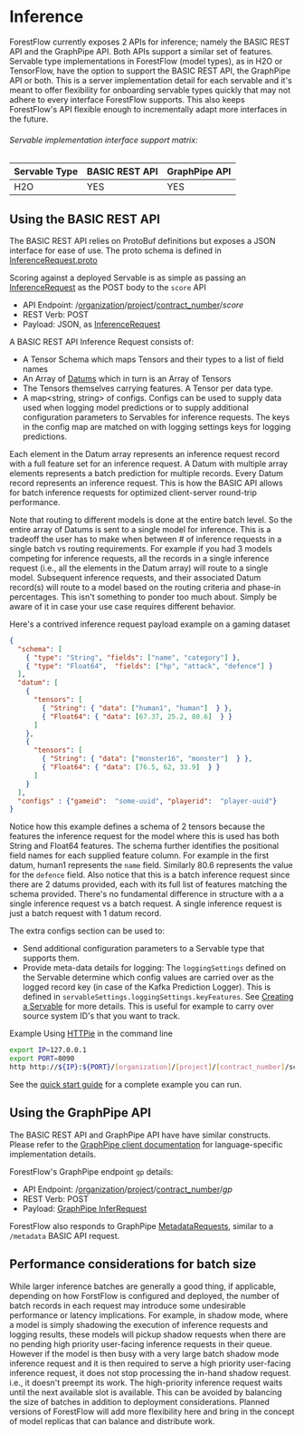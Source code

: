 <!--
    Copyright 2020 DreamWorks Animation L.L.C.
    Licensed under the Apache License, Version 2.0 (the "License");
    you may not use this file except in compliance with the License.
    You may obtain a copy of the License at
    http://www.apache.org/licenses/LICENSE-2.0
    Unless required by applicable law or agreed to in writing, software
    distributed under the License is distributed on an "AS IS" BASIS,
    WITHOUT WARRANTIES OR CONDITIONS OF ANY KIND, either express or implied.
    See the License for the specific language governing permissions and
    limitations under the License.
-->
# Inference
ForestFlow currently exposes 2 APIs for inference; namely the BASIC REST API and the GraphPipe API. Both APIs support a similar set of features.
Servable type implementations in ForestFlow (model types), as in H2O or TensorFlow, have the option to support the BASIC REST API, the GraphPipe API or both.
This is a server implementation detail for each servable and it's meant to offer flexibility for onboarding servable types quickly that may not adhere to every interface ForestFlow supports.
This also keeps ForestFlow's API flexible enough to incrementally adapt more interfaces in the future.  

###### Servable implementation interface support matrix:

| Servable Type |  BASIC REST API  |  GraphPipe API  |
| ------------- | ---------------- | --------------- |
|      H2O      |        YES       |       YES       |
 

## Using the BASIC REST API

The BASIC REST API relies on ProtoBuf definitions but exposes a JSON interface for ease of use.
The proto schema is defined in [InferenceRequest.proto](https://github.com/dreamworksanimation/ForestFlow/tree/master/core/src/main/protobuf/InferenceRequest.proto)

Scoring against a deployed Servable is as simple as passing an [InferenceRequest](https://github.com/dreamworksanimation/ForestFlow/tree/master/core/src/main/protobuf/InferenceRequest.proto) 
as the POST body to the `score` API
 - API Endpoint: /[organization](./concepts.md#contract)/[project](./concepts.md#contract)/[contract_number](./concepts.md#contract)/*score*
 - REST Verb: POST
 - Payload: JSON, as [InferenceRequest](https://github.com/dreamworksanimation/ForestFlow/tree/master/core/src/main/protobuf/InferenceRequest.proto)


A BASIC REST API Inference Request consists of:
  - A Tensor Schema which maps Tensors and their types to a list of field names
  - An Array of [Datums](https://github.com/dreamworksanimation/ForestFlow/tree/master/core/src/main/protobuf/Tensor.proto) which in turn is an Array of Tensors
  - The Tensors themselves carrying features. A Tensor per data type.
  - A map<string, string> of configs. Configs can be used to supply data used when logging model predictions or to supply additional configuration parameters to Servables for inference requests.
    The keys in the config map are matched on with logging settings keys for logging predictions.
  
Each element in the Datum array represents an inference request record with a full feature set for an inference request.
A Datum with multiple array elements represents a batch prediction for multiple records. Every Datum record represents an inference request.
This is how the BASIC API allows for batch inference requests for optimized client-server round-trip performance.

Note that routing to different models is done at the entire batch level. So the entire array of Datums is sent to a single model for inference.
This is a  tradeoff the user has to make when between # of inference requests in a single batch vs routing requirements.
For example if you had 3 models competing for inference requests, all the records in a single inference request (i.e., all the elements in the Datum array) will route to a single model.
Subsequent inference requests, and their associated Datum record(s) will route to a model based on the routing criteria and phase-in percentages.
This isn't something to ponder too much about. Simply be aware of it in case your use case requires different behavior.

Here's a contrived inference request payload example on a gaming dataset 
```json
{
  "schema": [
    { "type": "String", "fields": ["name", "category"] },
    { "type": "Float64",  "fields": ["hp", "attack", "defence"] }
  ],
  "datum": [
    {
      "tensors": [
        { "String": { "data": ["human1", "human"]  } },
        { "Float64": { "data": [67.37, 25.2, 80.6]  } }
      ]
    },
    {
      "tensors": [
        { "String": { "data": ["monster16", "monster"]  } },
        { "Float64": { "data": [76.5, 62, 33.9]  } }
      ]
    }
  ],
  "configs" : {"gameid":  "some-uuid", "playerid":  "player-uuid"}
}
```

Notice how this example defines a schema of 2 tensors because the features the inference request for the model where this is used has both String and Float64 features.
The schema further identifies the positional field names for each supplied feature column. For example in the first datum, human1 represents the `name` field. Similarly 80.6 represents the value for the `defence` field.
Also notice that this is a batch inference request since there are 2 datums provided, each with its full list of features matching the schema provided.
There's no fundamental difference in structure with a a single inference request vs a batch request. A single inference request is just a batch request with 1 datum record.

The extra configs section can be used to:
 - Send additional configuration parameters to a Servable type that supports them.
 - Provide meta-data details for logging: The `loggingSettings` defined on the Servable determine which config values
  are carried over as the logged record key (in case of the Kafka Prediction Logger).
  This is defined in `servableSettings.loggingSettings.keyFeatures`.
  See [Creating a Servable](./concepts.md#creating-a-servable) for more details.
  This is useful for example to carry over source system ID's that you want to track. 

Example Using [HTTPie](https://httpie.org/) in the command line

```bash
export IP=127.0.0.1
export PORT=8090
http http://${IP}:${PORT}/[organization]/[project]/[contract_number]/score < some-inference-payload.json
```

See the [quick start guide](./quickstart.md) for a complete example you can run.

## Using the GraphPipe API
The BASIC REST API and GraphPipe API have have similar constructs. Please refer to the [GraphPipe client documentation](https://oracle.github.io/graphpipe/#/guide/clients/overview) 
for language-specific implementation details.

ForestFlow's GraphPipe endpoint `gp` details:
 - API Endpoint: /[organization](./concepts.md#contract-organization)/[project](./concepts.md#contract-project)/[contract_number](./concepts.md#contract-contract_number)/*gp*
 - REST Verb: POST
 - Payload: [GraphPipe InferRequest](https://oracle.github.io/graphpipe/#/guide/user-guide/spec?id=_321-inferrequest)

ForestFlow also responds to 
GraphPipe [MetadataRequests](https://oracle.github.io/graphpipe/#/guide/user-guide/spec?id=_322-metadatarequest), 
similar to a `/metadata` BASIC API request.

## Performance considerations for batch size
While larger inference batches are generally a good thing, if applicable, depending on how ForstFlow is configured and deployed, 
the number of batch records in each request may introduce some undesirable performance or latency implications.
For example, in shadow mode, where a model is simply shadowing the execution of inference requests and logging results, these models will pickup shadow requests when there are no pending
high priority user-facing inference requests in their queue. However if the model is then busy with a very large batch shadow mode inference request and it is then required to serve a high priority user-facing
inference request, it does not stop processing the in-hand shadow request. i.e., it doesn't preempt its work. The high-priority inference request waits until the next available slot is available.
This can be avoided by balancing the size of batches in addition to deployment considerations. Planned versions of ForestFlow will add more flexibility here and bring in the concept of model replicas that can balance and distribute work.  

